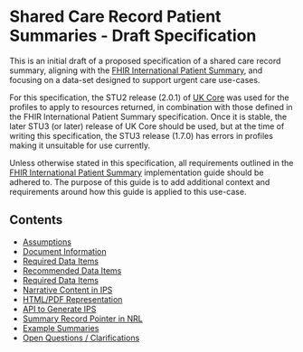 # Shared Care Record Patient Summaries - Draft Specification

This is an initial draft of a proposed specification of a shared care record summary, aligning with the [FHIR International Patient Summary](https://build.fhir.org/ig/HL7/fhir-ips/index.html), and focusing on a data-set designed to support urgent care use-cases.

For this specification, the STU2 release (2.0.1) of [UK Core](https://simplifier.net/guide/UKCoreVersionHistory/Home?version=current) was used for the profiles to apply to resources returned, in combination with those defined in the FHIR International Patient Summary specification. Once it is stable, the later STU3 (or later) release of UK Core should be used, but at the time of writing this specification, the STU3 release (1.7.0) has errors in profiles making it unsuitable for use currently.

Unless otherwise stated in this specification, all requirements outlined in the [FHIR International Patient Summary](https://build.fhir.org/ig/HL7/fhir-ips/index.html) implementation guide should be adhered to. The purpose of this guide is to add additional context and requirements around how this guide is applied to this use-case.

## Contents

 * [Assumptions](Assumptions.md)
 * [Document Information](DocumentInformation.md)
 * [Required Data Items](RequiredDataItems.md)
 * [Recommended Data Items](RecommendedDataItems.md)
 * [Required Data Items](RequiredDataItems.md)
 * [Narrative Content in IPS](NarrativeInIPS.md)
 * [HTML/PDF Representation](HTMLPDF.md)
 * [API to Generate IPS](API.md)
 * [Summary Record Pointer in NRL](NRL.md)
 * [Example Summaries](Examples.md)
 * [Open Questions / Clarifications](OpenQuestions.md)